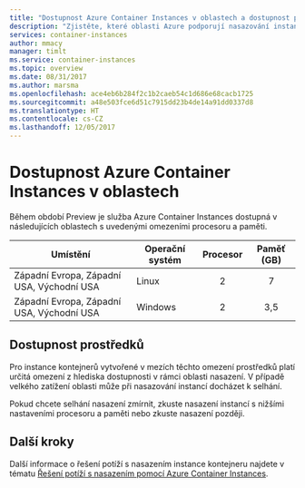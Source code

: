 ```yaml
---
title: "Dostupnost Azure Container Instances v oblastech a dostupnost prostředků"
description: "Zjistěte, které oblasti Azure podporují nasazování instancí kontejnerů a jaká jsou omezení těchto instancí z hlediska procesoru a paměti."
services: container-instances
author: mmacy
manager: timlt
ms.service: container-instances
ms.topic: overview
ms.date: 08/31/2017
ms.author: marsma
ms.openlocfilehash: ace4eb6b284f2c1b2caeb54c1d686e68cacb1725
ms.sourcegitcommit: a48e503fce6d51c7915dd23b4de14a91dd0337d8
ms.translationtype: HT
ms.contentlocale: cs-CZ
ms.lasthandoff: 12/05/2017
---
```

# <a name="region-availability-for-azure-container-instances"></a>Dostupnost Azure Container Instances v oblastech

Během období Preview je služba Azure Container Instances dostupná v následujících oblastech s uvedenými omezeními procesoru a paměti.

| Umístění | Operační systém | Procesor | Paměť (GB) |
| -------- | -- | :---: | :-----------: |
| Západní Evropa, Západní USA, Východní USA | Linux | 2 | 7 |
| Západní Evropa, Západní USA, Východní USA | Windows | 2 | 3,5 |

## <a name="resource-availability"></a>Dostupnost prostředků

Pro instance kontejnerů vytvořené v mezích těchto omezení prostředků platí určitá omezení z hlediska dostupnosti v rámci oblasti nasazení. V případě velkého zatížení oblasti může při nasazování instancí docházet k selhání.

Pokud chcete selhání nasazení zmírnit, zkuste nasazení instancí s nižšími nastaveními procesoru a paměti nebo zkuste nasazení později.

## <a name="next-steps"></a>Další kroky

Další informace o řešení potíží s nasazením instance kontejneru najdete v tématu [Řešení potíží s nasazením pomocí Azure Container Instances](container-instances-troubleshooting.md).